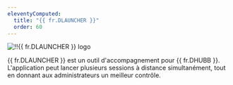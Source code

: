```yaml
---
eleventyComputed:
  title: "{{ fr.DLAUNCHER }}"
  order: 60
---
```

![!!{{ fr.DLAUNCHER }} logo](https://cdnweb.devolutions.net/images/projects/launcher/logos/launcher-color-shadow.svg)

{{ fr.DLAUNCHER }} est un outil d'accompagnement pour {{ fr.DHUBB }}. L'application peut lancer plusieurs sessions à distance simultanément, tout en donnant aux administrateurs un meilleur contrôle.

